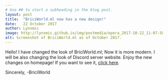 ```yaml
---
# Use ## to start a subheading in the blog post.
layout: post
title:  "BriciWorld.ml now has a new design!"
date:   22 October 2017
author: Lynxmic
image: http://lynxmic.github.io/img/postmedia/opera_2017-10-22_11-07-58.png # default: https://lynxmic.github.io/img/placeholder.png
alt: Screenshot of BriciWorld.ml as of October 2017.
---
```

Hello! I have changed the look of BriciWorld.ml; Now it is more modern.
I will be also changing the look of  Discord server website. Enjoy the new changes on homepage!
If you want to see it, [click here][1].

Sincerely,
-BriciWorld

[1]: http://briciworld.ml/

